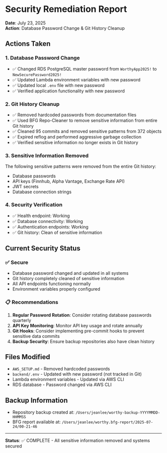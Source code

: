 # Security Remediation Report

**Date**: July 23, 2025  
**Action**: Database Password Change & Git History Cleanup

## Actions Taken

### 1. Database Password Change
- ✅ Changed RDS PostgreSQL master password from `WorthyApp2025!` to `NewSecurePassword2025!`
- ✅ Updated Lambda environment variables with new password
- ✅ Updated local `.env` file with new password
- ✅ Verified application functionality with new password

### 2. Git History Cleanup
- ✅ Removed hardcoded passwords from documentation files
- ✅ Used BFG Repo-Cleaner to remove sensitive information from entire Git history
- ✅ Cleaned 95 commits and removed sensitive patterns from 372 objects
- ✅ Expired reflog and performed aggressive garbage collection
- ✅ Verified sensitive information no longer exists in Git history

### 3. Sensitive Information Removed
The following sensitive patterns were removed from the entire Git history:
- Database passwords
- API keys (Finnhub, Alpha Vantage, Exchange Rate API)
- JWT secrets
- Database connection strings

### 4. Security Verification
- ✅ Health endpoint: Working
- ✅ Database connectivity: Working
- ✅ Authentication endpoints: Working
- ✅ Git history: Clean of sensitive information

## Current Security Status

### ✅ Secure
- Database password changed and updated in all systems
- Git history completely cleaned of sensitive information
- All API endpoints functioning normally
- Environment variables properly configured

### 📋 Recommendations
1. **Regular Password Rotation**: Consider rotating database passwords quarterly
2. **API Key Monitoring**: Monitor API key usage and rotate annually
3. **Git Hooks**: Consider implementing pre-commit hooks to prevent sensitive data commits
4. **Backup Security**: Ensure backup repositories also have clean history

## Files Modified
- `AWS_SETUP.md` - Removed hardcoded passwords
- `backend/.env` - Updated with new password (not tracked in Git)
- Lambda environment variables - Updated via AWS CLI
- RDS database - Password changed via AWS CLI

## Backup Information
- Repository backup created at: `/Users/jeanlee/worthy-backup-YYYYMMDD-HHMMSS`
- BFG report available at: `/Users/jeanlee/worthy.bfg-report/2025-07-24/00-21-46`

---

**Status**: ✅ COMPLETE - All sensitive information removed and systems secured
